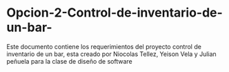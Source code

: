# Opcion-2-Control-de-inventario-de-un-bar-


Este documento contiene los requerimientos del proyecto control de inventario de un bar, esta creado por Niocolas Tellez, Yeison Vela y Julian peñuela para la clase de diseño de software
